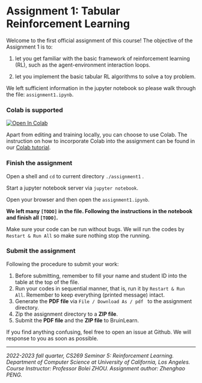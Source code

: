 # Assignment 1: Tabular Reinforcement Learning



Welcome to the first official assignment of this course! The objective of the Assignment 1 is to:

1. let you get familiar with the basic framework of reinforcement learning (RL), such as the agent-environment interaction loops. 

2. let you implement the basic tabular RL algorithms to solve a toy problem.

We left sufficient information in the jupyter notebook so please walk through the file: `assignment1.ipynb`.



### Colab is supported



<a target="_blank" href="https://colab.research.google.com/github/ucla-rlcourse/assignment-2022fall/blob/main/assignment1/assignment1.ipynb">
  <img src="https://colab.research.google.com/assets/colab-badge.svg" alt="Open In Colab"/>
</a>

<br>


Apart from editing and training locally, you can choose to use Colab. The instruction on how to incorporate Colab into the assignment can be found in our [Colab tutorial](../colab-tutorial.md).



### Finish the assignment

Open a shell and `cd` to current directory `./assignment1` . 

Start a jupyter notebook server via `jupyter notebook`. 

Open your browser and then open the `assignment1.ipynb`. 

**We left many `[TODO]` in the file. Following the instructions in the notebook and finish all `[TODO]`.** 

Make sure your code can be run without bugs. We will run the codes by `Restart & Run All` so make sure nothing stop the running.




### Submit the assignment

Following the procedure to submit your work:

1. Before submitting, remember to fill your name and student ID into the table at the top of the file.
2. Run your codes in sequential manner, that is, run it by `Restart & Run All`. Remember to keep everything (printed message) intact.
3. Generate the **PDF file** via `File / Download As / pdf ` to the assignment directory.
4. Zip the assignment directory to a **ZIP file**.
5. Submit the **PDF file** and the **ZIP file** to BruinLearn.




If you find anything confusing, feel free to open an issue at Github. We will response to you as soon as possible.



------

*2022-2023 fall quarter, CS269 Seminar 5: Reinforcement Learning. Department of Computer Science at University of California, Los Angeles. Course Instructor: Professor Bolei ZHOU. Assignment author: Zhenghao PENG.*

